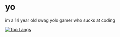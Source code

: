 # yo
im a 14 year old swag yolo gamer who sucks at coding

[![Top Langs](https://github-readme-stats.vercel.app/api/top-langs/?username=SovietUfo&layout=compact)](https://github.com/anuraghazra/github-readme-stats)
